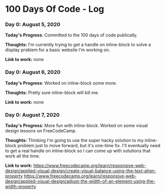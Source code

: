 # 100 Days Of Code - Log

### Day 0: August 5, 2020 


**Today's Progress**: Committed to the 100 days of code publically.

**Thoughts:** I'm currently trying to get a handle on inline-block to solve a display problem for a basic website I'm working on. 

**Link to work:** none

### Day 0: August 6, 2020 


**Today's Progress**: Worked on inline-block some more.

**Thoughts:** Pretty sure inline-block will kill me. 

**Link to work:** none


### Day 0: August 7, 2020 


**Today's Progress**: More fun with inline-block. Worked on some visual design lessons on FreeCodeCamp. 

**Thoughts:** Thinking I'm going to use the super hacky solution to my inline-block problem just to move forward, but it's one-time fix. I'll eventually need to get a real handle on inline-block so I can come up with solutions that work all the time. 

**Link to work:** https://www.freecodecamp.org/learn/responsive-web-design/applied-visual-design/create-visual-balance-using-the-text-align-property
                  https://www.freecodecamp.org/learn/responsive-web-design/applied-visual-design/adjust-the-width-of-an-element-using-the-width-property
                  
                  
                  
